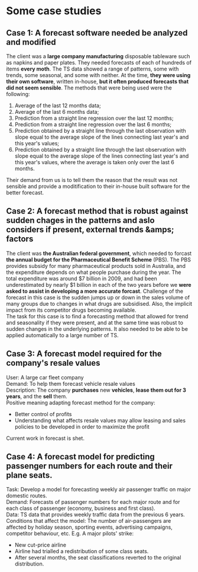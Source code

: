 # Some case studies

## Case 1: A forecast software needed be analyzed and modified
The client was a **large company manufacturing** disposable tableware such as napkins and paper plates. They needed forecasts of each of hundreds of items **every moth**. The TS data showed a range of patterns, some with trends, some seasonal, and some with neither. At the time, **they were using their own software**, written in-house, **but it often produced forecasts that did not seem sensible**. The methods that were being used were the following:
1. Average of the last 12 months data;
2. Average of the last 6 months data;
3. Prediction from a straight line regression over the last 12 months;
4. Prediction from a straight line regression over the last 6 months;
5. Prediction obtained by a straight line through the last observation with slope equal to the average slope of the lines connecting last year's and this year's values;
6. Prediction obtained by a straight line through the last observation with slope equal to the average slope of the lines connecting last year's and this year's values, where the average is taken only over the last 6 months.

Their demand from us is to tell them the reason that the result was not sensible and provide a moditification to their in-house built software for the better forecast.

## Case 2: A forecast method that is robust against sudden chages in the patterns and aslo considers if present, external trends &amps; factors
The client was **the Australian federal government**, which needed to forcast **the annual budget for the Pharmaceutical Benefit Scheme** (PBS). The PBS provides subsidy for many pharmaceutical products sold in Australia, and the expenditure depends on what people purchase during the year. The total expenditure was around $7 billion in 2009, and had been underestimated by nearly $1 billion in each of the two years before we **were asked to assist in developing a more accurate forcast**. Challenge of the forecast in this case is the sudden jumps up or down in the sales volume of many groups due to changes in what drugs are subsidised. Also, the implicit impact from its competitor drugs becoming available.\
The task for this case is to find a forecasting method that allowed for trend and seasonality if they were present, and at the same time was robust to sudden changes in the underlying patterns. It also needed to be able to be applied automatically to a large number of TS.

## Case 3: A forecast model required for the company's resale values
User: A large car fleet company\
Demand: To help them forecast vehicle resale values\
Description: The company **purchases** new **vehicles**, **lease them out for 3 years**, and the **sell** them.\
Positive meaning adapting forecast method for the company:
- Better control of profits
- Understanding what affects resale values may allow leasing and sales policies to be developed in order to maximize the profit

Current work in forecast is shet.

## Case 4: A forecast model for predicting passenger numbers for each route and their plane seats.
Task: Develop a model for forecasting weekly air passenger traffic on major domestic routes.\
Demand: Forecasts of passenger numbers for each major route and for each class of passenger (economy, business and first class).\
Data: TS data that provides weekly traffic data from the previous 6 years.\
Conditions that affect the model: The number of air-passengers are affected by holiday season, sporting events, advertising campaigns, competitor behaviour, etc.
E.g. A major pilots' strike:
- New cut-price airline
- Airline had trialled a redistribution of some class seats.
- After several months, the seat classifications reverted to the original distribution.
